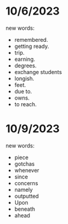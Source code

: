# 10/6/2023

new words:

- remembered.
- getting ready.
- trip.
- earning.
- degrees.
- exchange students
- longish.
- feet.
- due to.
- owns.
- to reach.

# 10/9/2023

new words:

- piece
- gotchas
- whenever
- since
- concerns
- namely
- outputted
- Upon
- beneath
- ahead
